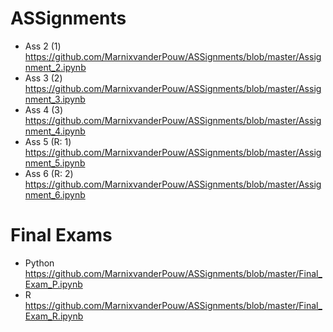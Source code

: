 # ASSignments
* Ass 2 (1) https://github.com/MarnixvanderPouw/ASSignments/blob/master/Assignment_2.ipynb
* Ass 3 (2) https://github.com/MarnixvanderPouw/ASSignments/blob/master/Assignment_3.ipynb
* Ass 4 (3) https://github.com/MarnixvanderPouw/ASSignments/blob/master/Assignment_4.ipynb
* Ass 5 (R: 1) https://github.com/MarnixvanderPouw/ASSignments/blob/master/Assignment_5.ipynb
* Ass 6 (R: 2) https://github.com/MarnixvanderPouw/ASSignments/blob/master/Assignment_6.ipynb

# Final Exams
* Python https://github.com/MarnixvanderPouw/ASSignments/blob/master/Final_Exam_P.ipynb
* R https://github.com/MarnixvanderPouw/ASSignments/blob/master/Final_Exam_R.ipynb
